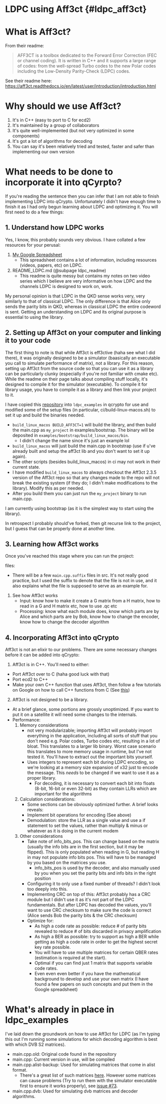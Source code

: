 LDPC using Aff3ct {#ldpc_aff3ct}
====

# What is Aff3ct?

From  their readme:

> AFF3CT is a toolbox dedicated to the Forward Error Correction (FEC or channel coding). It is written in C++ and it supports a large range of codes: from the well-spread Turbo codes to the new Polar codes including the Low-Density Parity-Check (LDPC) codes. 

See their readme here: https://aff3ct.readthedocs.io/en/latest/user/introduction/introduction.html

# Why should we use Aff3ct?
1. It's in C++ (easy to port to C for ecd2)
2. It's maintained by a group of collaborators
3. It's quite well-implemented (but not very optimized in some components)
4. It's got a lot of algorithms for decoding
5. You can say it's been relatively tried and tested, faster and safer than implementing our own version

# What needs to be done to incorporate it into qCyrpto? 

If you're reading the sentence then you can infer that I am not able to finish implementing LDPC into qCrypto. Unfortunately I didn't have enough time to finish it as I had only begun learning about LDPC and optimizing it. You will first need to do a few things:

## 1. Understand how LDPC works

Yes, I know, this probably sounds very obvious. I have collated a few resources for your perusal:

1. [My Google Spreadsheet](https://docs.google.com/spreadsheets/d/1m2Bf-hwC6Oz_ubFuvZZWasFeZyWmpT89niwxD49291o/edit?usp=sharing) 
	* This spreadsheet contains a lot of  information, including resources (videos, papers, etc) on LDPC.
3. README_LDPC.md (@subpage ldpc_readme)
	* This readme is quite messy but contains my notes on two video series which I believe are very informative on how LDPC and the channels LDPC is designed to work on, work.

My personal opinion is that LDPC in the QKD sense works very, very similarly to that of classical LDPC. The only difference is that Alice only sends the parity bits in QKD, whereas in classical LDPC the entire codeword is sent. Getting an understanding on LDPC and its original purpose is essential to using the library.

## 2. Setting up Aff3ct on your computer and linking it to your code

The first thing to note is that while Aff3ct is eff3ctive (haha see what I did there), it was originally designed to be a simulator (baasically an executable you call to simulate performance of matrix), not a library. For this reason, setting up Aff3ct from the source code so that you can use it as a library can be particularly clunky (especially if you're not familiar with cmake etc). While the readme on their page talks about compiling stuff locally, it's designed to compile it for the simulator (executable). To compile it for library usage, you have to compile it as a library and then link your project to it. 

I have copied this [repository](https://github.com/aff3ct/my_project_with_aff3ct/tree/master/examples) into `ldpc_examples` in qcrypto for use and modified some of the setup files (in particular, ci/build-linux-macos.sh) to set it up and build the binaries needed.
* `build_linux_macos BUILD_AFF3CT=1` will build the library, and then build the main.cpp as `my_project` in examples/bootstrap. The binary will be deposited in `examples/bootstrap/build_linux_macos/bin`.
	* I didn't change the name since it's just an example lol
* `build_linux_macos` will just build the main.cpp in bootstrap (use if u've already built and setup the aff3ct lib and you don't want to set it up again). 
* The other scripts (besides build_linux_macos) in ci may not work in their current state.
* I have modified `build_linux_macos` to always checkout the Aff3ct 2.3.5 version of the Aff3ct repo so that any changes made to the repo will not break the existing system (if they do; I didn't make modifications to the library). Modify this as per needed.
* After you build them you can just run the `my_project` binary to run main.cpp.

I am currently using bootstrap (as it is the simplest way to start using the library).

In retrospect I probably should've forked, then git recurse link to the project, but I guess that can be properly done at another time.

## 3. Learning how Aff3ct works

Once you've reached this stage where you can run the project:

files:
* There will be a few `main.cpp.suffix` files in src. It's not really good practice, but I used the suffix  to denote that the file is not in use, and it also explains what the file is supposed to serve as an example for. 

1. See how Aff3ct works
	* Input: know how to make it create a G matrix from a H matrix, how to read in a G and H matrix etc, how to use .qc etc
	* Processing: know what each module does, know which parts are by Alice and which parts are by Bob, know how to change the encoder, know how to change the decoder algorithm

## 4. Incorporating Aff3ct into qCrypto

Aff3ct is not an elixir to our problems. There are some necessary changes before it can be added into qCrypto:
1. Aff3ct is in C++. You'll need to either:
* Port Aff3ct over to C (haha good luck with that)
* Port ecd2 to C++
* Make your own C++ function that uses Aff3ct, then follow a few tutorials on Google on how to call C++ functions from C (See [this](https://isocpp.org/wiki/faq/mixing-c-and-cpp))

2. Aff3ct is not designed to be a library.
* At a brief glance, some portions are grossly unoptimized. If you want to put it on a satellite it will need some changes to the internals.
* Performance:
	1. Memory considerations
		* not very modularizable; importing Aff3ct will probably import everything in the application, including all sorts of stuff that you don't need e.g. Polar codes, Turbo codes etc, resulting in a lot of bloat. This translates to a larger lib binary. Worst case scenario this translates to more memory usage in runtime, but I've not tested it. You'll have to extract out the important bits yourself.
		* Uses integers to represent each bit during LDPC encoding, so we're looking at a memory size expansion of x32 just to encode the message. This *needs* to be changed if we want to use it as a proper library.
			* For decoding, it is necessary to convert each bit into floats (8-bit, 16-bit or even 32-bit) as they contain LLRs which are important for the algorithms
	2. Calculation considerations:
		* Some sections can be obviously optimized further. A brief looks reveals:
		* Implement bit operations for encoding (See above)
		* Demodulation: store the LLR as a single value and use a if statement to set the values, rather than multiply & minus or whatever as it is doing in the current modem
	3. Other considerations
		* Take note of info_bits_pos. This can change based on the matrix (usually the info bits are in the first section, but it may be flipped). This is only populated when reading in G, but reading H in may not populate info bits pos. This will have to be managed by you based on the matrices you use.
			* info_bits_pos is used by the decoder, and also manually used by you when you set the parity bits and info bits in the right position
		* Configuring it to only use a fixed number of threads? I didn't look too deeply into this.
		* Implementing CRC on top of this: Aff3ct probably has a CRC module but I didn't use it as it's not part of the LDPC fundamentals. But after LDPC has decoded the values, you'll want to use CRC checksum to make sure the code is correct (Alice sends Bob the parity bits & the CRC checksum)
		* Optimize for:
			* As high a code rate as possible: reduce # of parity bits revealed to reduce # of bits discarded in privacy amplification
			* As high a BER as possible: try to support as high a BER while getting as high a code rate in order to get the highest secret key rate possible.
			* You will have to use multiple matrices for certain QBER rates (estimation is required at the start). 
			* Optimal if you can find just 1 matrix that supports variable code rates.
			* Even even even better if you have the mathematical background to develop and use your own matrix (I have found a few papers on such concepts and put them in the Google spreadsheet)


# What's already in place in ldpc_examples

I've laid down the groundwork on how to use Aff3ct for LDPC (as I'm typing this out I'm running some simulations for which decoding algorithm is best with which DVB S2 matrices). 

* main.cpp.old: Original code found in the repository
* main.cpp: Current version in use, will be compiled
* main.cpp.alist-backup: Used for simulating matrices that come in alist format.
	* There's a great list of such matrices [here](http://www.inference.org.uk/mackay/codes/data.html). However some matrices can cause problems (Try to run them with the simulator executable first to ensure it works properly), see [issue #73](https://github.com/aff3ct/aff3ct/issues/73).
* main.cpp.dvb: Used for simulating dvb matrices and decoder algorithms. 